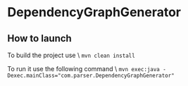 # DependencyGraphGenerator

## How to launch
To build the project use \\
```mvn clean install```

To run it use the following command \\
```mvn exec:java -Dexec.mainClass="com.parser.DependencyGraphGenerator"```